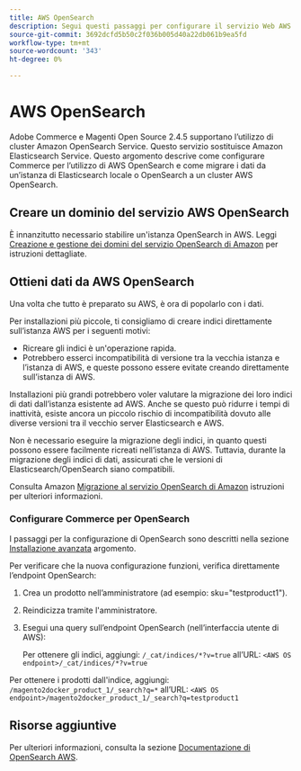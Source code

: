 ```yaml
---
title: AWS OpenSearch
description: Segui questi passaggi per configurare il servizio Web AWS OpenSearch per le installazioni on-premise di Adobe Commerce e Magenti Open Source.
source-git-commit: 3692dcfd5b50c2f036b005d40a22db061b9ea5fd
workflow-type: tm+mt
source-wordcount: '343'
ht-degree: 0%

---
```



# AWS OpenSearch

Adobe Commerce e Magenti Open Source 2.4.5 supportano l’utilizzo di cluster Amazon OpenSearch Service. Questo servizio sostituisce Amazon Elasticsearch Service. Questo argomento descrive come configurare Commerce per l’utilizzo di AWS OpenSearch e come migrare i dati da un’istanza di Elasticsearch locale o OpenSearch a un cluster AWS OpenSearch.

## Creare un dominio del servizio AWS OpenSearch

È innanzitutto necessario stabilire un&#39;istanza OpenSearch in AWS.
Leggi [Creazione e gestione dei domini del servizio OpenSearch di Amazon](https://docs.aws.amazon.com/opensearch-service/latest/developerguide/createupdatedomains.html) per istruzioni dettagliate.

## Ottieni dati da AWS OpenSearch

Una volta che tutto è preparato su AWS, è ora di popolarlo con i dati.

Per installazioni più piccole, ti consigliamo di creare indici direttamente sull’istanza AWS per i seguenti motivi:

* Ricreare gli indici è un&#39;operazione rapida.
* Potrebbero esserci incompatibilità di versione tra la vecchia istanza e l’istanza di AWS, e queste possono essere evitate creando direttamente sull’istanza di AWS.

Installazioni più grandi potrebbero voler valutare la migrazione dei loro indici di dati dall’istanza esistente ad AWS. Anche se questo può ridurre i tempi di inattività, esiste ancora un piccolo rischio di incompatibilità dovuto alle diverse versioni tra il vecchio server Elasticsearch e AWS.

Non è necessario eseguire la migrazione degli indici, in quanto questi possono essere facilmente ricreati nell’istanza di AWS.
Tuttavia, durante la migrazione degli indici di dati, assicurati che le versioni di Elasticsearch/OpenSearch siano compatibili.

Consulta Amazon [Migrazione al servizio OpenSearch di Amazon](https://docs.aws.amazon.com/opensearch-service/latest/developerguide/migration.html) istruzioni per ulteriori informazioni.

### Configurare Commerce per OpenSearch

I passaggi per la configurazione di OpenSearch sono descritti nella sezione [Installazione avanzata](../../advanced.md) argomento.

Per verificare che la nuova configurazione funzioni, verifica direttamente l’endpoint OpenSearch:

1. Crea un prodotto nell’amministratore (ad esempio: sku=&quot;testproduct1&quot;).
1. Reindicizza tramite l&#39;amministratore.
1. Esegui una query sull’endpoint OpenSearch (nell’interfaccia utente di AWS):

   Per ottenere gli indici, aggiungi: `/_cat/indices/*?v=true` all’URL:
   `<AWS OS endpoint>/_cat/indices/*?v=true`

Per ottenere i prodotti dall&#39;indice, aggiungi: `/magento2docker_product_1/_search?q=*` all’URL:
`<AWS OS endpoint>/magento2docker_product_1/_search?q=testproduct1`

## Risorse aggiuntive

Per ulteriori informazioni, consulta la sezione [Documentazione di OpenSearch AWS](https://docs.aws.amazon.com/opensearch-service/index.html).
